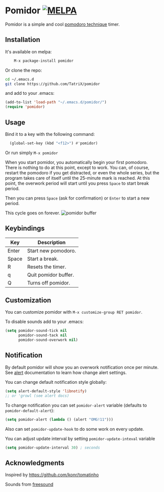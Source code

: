 # Pomidor [![MELPA](https://melpa.org/packages/pomidor-badge.svg)](https://melpa.org/#/pomidor)

Pomidor is a simple and cool [pomodoro technique](http://www.pomodorotechnique.com/) timer.

## Installation

It's available on melpa:
```lisp
    M-x package-install pomidor
```

Or clone the repo:
```sh
cd ~/.emacs.d
git clone https://github.com/TatriX/pomidor
```
and add to your .emacs:
```lisp
(add-to-list 'load-path "~/.emacs.d/pomidor/")
(require 'pomidor)

```

## Usage

Bind it to a key with the following command:

```lisp
  (global-set-key (kbd "<f12>") #'pomidor)
```
Or run simply `M-x pomidor`

When you start pomidor, you automatically begin your first
pomodoro. There is nothing to do at this point, except to work. You
can, of course, restart the pomodoro if you get distracted, or even
the whole series, but the program takes care of itself until the
25-minute mark is reached. At this point, the overwork period will
start until you press `Space` to start break period.

Then you can press `Space` (ask for confirmation) or `Enter` to start a new period.

This cycle goes on forever.
![*pomidor* buffer](http://i.imgur.com/wqJ0Oz8.png)

## Keybindings

| Key   | Description          |
|-------|----------------------|
| Enter | Start new pomodoro.  |
| Space | Start a break.       |
| R     | Resets the timer.    |
| q     | Quit pomidor buffer. |
| Q     | Turns off pomidor.   |

## Customization

You can customize pomidor with `M-x customize-group RET pomidor`.

To disable sounds add to your .emacs:
```lisp
(setq pomidor-sound-tick nil
      pomidor-sound-tack nil
      pomidor-sound-overwork nil)
```

## Notification
By default pomidor will show you an overwork notification once per minute.
See [alert](https://github.com/jwiegley/alert/) documentation to learn how change alert settings.

You can change default notification style globally:
```lisp
(setq alert-default-style 'libnotify)
;; or 'growl (see alert docs)
```



To change notification you can set `pomidor-alert` variable (defaults to `pomidor-default-alert`):
```lisp
(setq pomidor-alert (lambda () (alert "OMG!11")))
```

Also can set `pomidor-update-hook` to do some work on every update.

You can adjust update interval by setting `pomidor-update-inteval` variable
```lisp
(setq pomidor-update-interval 30) ; seconds
```

## Acknowledgments
Inspired by https://github.com/konr/tomatinho

Sounds from [freesound](http://www.freesound.org/people/InspectorJ/sounds/343130/)
